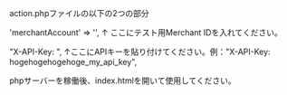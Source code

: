 action.phpファイルの以下の2つの部分


'merchantAccount' => '',
↑ ここにテスト用Merchant IDを入れてください。    
    
"X-API-Key: ",
↑ここにAPIキーを貼り付けてください。例："X-API-Key: hogehogehogehoge_my_api_key",
    
    
phpサーバーを稼働後、index.htmlを開いて使用してください。
